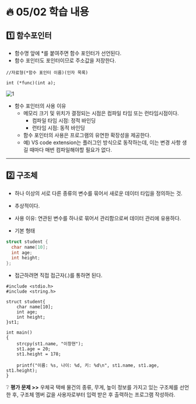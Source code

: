 # :fire: 05/02 학습 내용

## :one: 함수포인터

- 함수명 앞에 *를 붙여주면 함수 포인터가 선언된다.
- 함수 포인터도 포인터이므로 주소값을 저장한다.

```
//자료형(*함수 표인터 이름)(인자 목록)

int (*func)(int a);
```

![1](https://github.com/SSOFERRET/devcourse-review/assets/148465774/5e59fb3e-91ef-46c6-affa-5ddae90a4fef)

- 함수 포인터의 사용 이유
  - 메모리 크기 및 위치가 결정되는 시점은 컴파일 타임 또는 런타임시점이다.
    - 컴파일 타임 시점: 정적 바인딩
    - 런타임 시점: 동적 바인딩
  - 함수 포인터의 사용은 프로그램의 유연한 확장성을 제공한다.
  - 예) VS code extension는 플러그인 방식으로 동작하는데, 이는 변경 사항 생길 때마다 매번 컴파일해야할 필요가 없다.
---

## :two: 구조체

- 하나 이상의 서로 다른 종류의 변수를 묶어서 새로운 데이터 타입을 정의하는 것.
- 추상적이다.

- 사용 이유: 연관된 변수를 하나로 묶어서 관리함으로써 데이터 관리에 유용하다.
- 기본 형태
```c
struct student {
  char name[10];
  int age;
  int height;
};
```

- 접근하려면 직접 접근자(.)를 통하면 된다.
```
#include <stdio.h>
#include <string.h>

struct student{
    char name[10];
    int age;
    int height;
}st1;

int main()
{
    strcpy(st1.name, "이창현");
    st1.age = 20;
    st1.height = 178;
    
    printf("이름: %s, 나이: %d, 키: %d\n", st1.name, st1.age, st1.height);
}
```

❔ **평가 문제 >>** 우체국 택배 물건의 종류, 무게, 높이 정보를 가지고 있는 구조체를 선언한 후, 구조체 멤버 값을 사용자로부터 입력 받은 후 출력하는 프로그램 작성하라.
